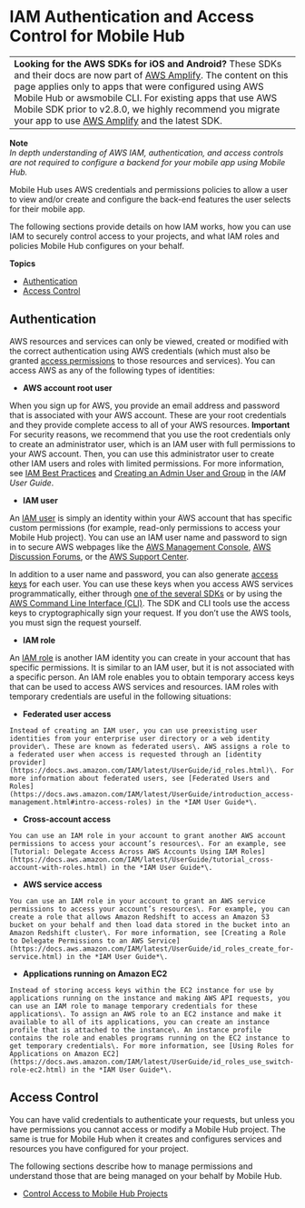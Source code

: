# IAM Authentication and Access Control for Mobile Hub<a name="reference-mobile-hub-iam-auth-access"></a>


|  | 
| --- |
|   **Looking for the AWS SDKs for iOS and Android?** These SDKs and their docs are now part of [AWS Amplify](https://amzn.to/am-amplify-docs)\. The content on this page applies only to apps that were configured using AWS Mobile Hub or awsmobile CLI\. For existing apps that use AWS Mobile SDK prior to v2\.8\.0, we highly recommend you migrate your app to use [AWS Amplify](https://amzn.to/am-amplify-docs) and the latest SDK\.  | 

**Note**  
 *In depth understanding of AWS IAM, authentication, and access controls are not required to configure a backend for your mobile app using Mobile Hub\.* 

Mobile Hub uses AWS credentials and permissions policies to allow a user to view and/or create and configure the back\-end features the user selects for their mobile app\.

The following sections provide details on how IAM works, how you can use IAM to securely control access to your projects, and what IAM roles and policies Mobile Hub configures on your behalf\.

**Topics**
+ [Authentication](#authentication)
+ [Access Control](#access-control)

## Authentication<a name="authentication"></a>

AWS resources and services can only be viewed, created or modified with the correct authentication using AWS credentials \(which must also be granted [access permissions](reference-mobile-hub-iam-access-control.md) to those resources and services\)\. You can access AWS as any of the following types of identities:
+  **AWS account root user** 

  When you sign up for AWS, you provide an email address and password that is associated with your AWS account\. These are your root credentials and they provide complete access to all of your AWS resources\.
**Important**  
For security reasons, we recommend that you use the root credentials only to create an administrator user, which is an IAM user with full permissions to your AWS account\. Then, you can use this administrator user to create other IAM users and roles with limited permissions\. For more information, see [IAM Best Practices](https://docs.aws.amazon.com/IAM/latest/UserGuide/best-practices.html#create-iam-users) and [Creating an Admin User and Group](https://docs.aws.amazon.com/IAM/latest/UserGuide/getting-started_create-admin-group.html) in the *IAM User Guide*\.
+  **IAM user** 

  An [IAM user](https://docs.aws.amazon.com/IAM/latest/UserGuide/id_users.html) is simply an identity within your AWS account that has specific custom permissions \(for example, read\-only permissions to access your Mobile Hub project\)\. You can use an IAM user name and password to sign in to secure AWS webpages like the [AWS Management Console](https://console.aws.amazon.com/), [AWS Discussion Forums](https://docs.aws.amazon.com/IAM/latest/UserGuide/getting-started_create-admin-group.html), or the [AWS Support Center](https://console.aws.amazon.com/support/home#/)\.

  In addition to a user name and password, you can also generate [access keys](https://docs.aws.amazon.com/IAM/latest/UserGuide/id_credentials_access-keys.html) for each user\. You can use these keys when you access AWS services programmatically, either through [one of the several SDKs](https://aws.amazon.com/tools/) or by using the [AWS Command Line Interface \(CLI\)](https://aws.amazon.com/cli/)\. The SDK and CLI tools use the access keys to cryptographically sign your request\. If you don’t use the AWS tools, you must sign the request yourself\.
+  **IAM role** 

  An [IAM role](https://docs.aws.amazon.com/IAM/latest/UserGuide/id_roles.html) is another IAM identity you can create in your account that has specific permissions\. It is similar to an IAM user, but it is not associated with a specific person\. An IAM role enables you to obtain temporary access keys that can be used to access AWS services and resources\. IAM roles with temporary credentials are useful in the following situations:
  +  **Federated user access** 

    Instead of creating an IAM user, you can use preexisting user identities from your enterprise user directory or a web identity provider\. These are known as federated users\. AWS assigns a role to a federated user when access is requested through an [identity provider](https://docs.aws.amazon.com/IAM/latest/UserGuide/id_roles.html)\. For more information about federated users, see [Federated Users and Roles](https://docs.aws.amazon.com/IAM/latest/UserGuide/introduction_access-management.html#intro-access-roles) in the *IAM User Guide*\.
  +  **Cross\-account access** 

    You can use an IAM role in your account to grant another AWS account permissions to access your account’s resources\. For an example, see [Tutorial: Delegate Access Across AWS Accounts Using IAM Roles](https://docs.aws.amazon.com/IAM/latest/UserGuide/tutorial_cross-account-with-roles.html) in the *IAM User Guide*\.
  +  **AWS service access** 

    You can use an IAM role in your account to grant an AWS service permissions to access your account’s resources\. For example, you can create a role that allows Amazon Redshift to access an Amazon S3 bucket on your behalf and then load data stored in the bucket into an Amazon Redshift cluster\. For more information, see [Creating a Role to Delegate Permissions to an AWS Service](https://docs.aws.amazon.com/IAM/latest/UserGuide/id_roles_create_for-service.html) in the *IAM User Guide*\.
  +  **Applications running on Amazon EC2** 

    Instead of storing access keys within the EC2 instance for use by applications running on the instance and making AWS API requests, you can use an IAM role to manage temporary credentials for these applications\. To assign an AWS role to an EC2 instance and make it available to all of its applications, you can create an instance profile that is attached to the instance\. An instance profile contains the role and enables programs running on the EC2 instance to get temporary credentials\. For more information, see [Using Roles for Applications on Amazon EC2](https://docs.aws.amazon.com/IAM/latest/UserGuide/id_roles_use_switch-role-ec2.html) in the *IAM User Guide*\.

## Access Control<a name="access-control"></a>

You can have valid credentials to authenticate your requests, but unless you have permissions you cannot access or modify a Mobile Hub project\. The same is true for Mobile Hub when it creates and configures services and resources you have configured for your project\.

The following sections describe how to manage permissions and understand those that are being managed on your behalf by Mobile Hub\.
+  [Control Access to Mobile Hub Projects](reference-mobile-hub-iam-managed-policies.md) 